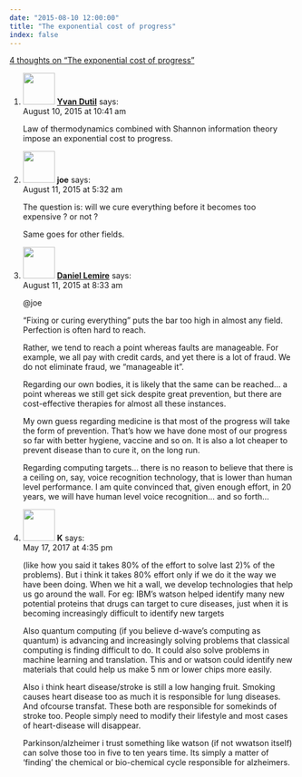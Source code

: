 ```yaml
---
date: "2015-08-10 12:00:00"
title: "The exponential cost of progress"
index: false
---
```


[4 thoughts on &ldquo;The exponential cost of progress&rdquo;](/lemire/blog/2015/08-10-the-exponential-cost-of-progress)

<ol class="comment-list">
<li id="comment-182108" class="comment even thread-even depth-1">
<div class="comment-author vcard">
<img alt src="https://secure.gravatar.com/avatar/6bec2d18112bc88dc8e0a571ef0cd86d?s=56&#038;d=mm&#038;r=g" srcset="https://secure.gravatar.com/avatar/6bec2d18112bc88dc8e0a571ef0cd86d?s=112&#038;d=mm&#038;r=g 2x" class="avatar avatar-56 photo" height="56" width="56" decoding="async" /> <b class="fn"><a href="http://voir.ca/yvan-dutil/" class="url" rel="ugc external nofollow">Yvan Dutil</a></b> <span class="says">says:</span> </div>
<div class="comment-metadata"><time datetime="2015-08-10T10:41:50+00:00">August 10, 2015 at 10:41 am</time></a> </div>
<div class="comment-content">
<p>Law of thermodynamics combined with Shannon information theory impose an exponential cost to progress.</p>
</div>
</li>
<li id="comment-182292" class="comment odd alt thread-odd thread-alt depth-1">
<div class="comment-author vcard">
<img alt src="https://secure.gravatar.com/avatar/429500a5a54600958c9c7ac032a37f66?s=56&#038;d=mm&#038;r=g" srcset="https://secure.gravatar.com/avatar/429500a5a54600958c9c7ac032a37f66?s=112&#038;d=mm&#038;r=g 2x" class="avatar avatar-56 photo" height="56" width="56" decoding="async" /> <b class="fn">joe</b> <span class="says">says:</span> </div>
<div class="comment-metadata"><time datetime="2015-08-11T05:32:59+00:00">August 11, 2015 at 5:32 am</time></a> </div>
<div class="comment-content">
<p>The question is: will we cure everything before it becomes too expensive ? or not ? </p>
<p>Same goes for other fields.</p>
</div>
</li>
<li id="comment-182310" class="comment byuser comment-author-lemire bypostauthor even thread-even depth-1">
<div class="comment-author vcard">
<img alt src="https://secure.gravatar.com/avatar/2ca999bef9535950f5b84281a4dab006?s=56&#038;d=mm&#038;r=g" srcset="https://secure.gravatar.com/avatar/2ca999bef9535950f5b84281a4dab006?s=112&#038;d=mm&#038;r=g 2x" class="avatar avatar-56 photo" height="56" width="56" loading="lazy" decoding="async" /> <b class="fn"><a href="https://lemire.me/en/" class="url" rel="ugc">Daniel Lemire</a></b> <span class="says">says:</span> </div>
<div class="comment-metadata"><time datetime="2015-08-11T08:33:58+00:00">August 11, 2015 at 8:33 am</time></a> </div>
<div class="comment-content">
<p>@joe</p>
<p>&ldquo;Fixing or curing everything&rdquo; puts the bar too high in almost any field. Perfection is often hard to reach.</p>
<p>Rather, we tend to reach a point whereas faults are manageable. For example, we all pay with credit cards, and yet there is a lot of fraud. We do not eliminate fraud, we &ldquo;manageable it&rdquo;.</p>
<p>Regarding our own bodies, it is likely that the same can be reached&#8230; a point whereas we still get sick despite great prevention, but there are cost-effective therapies for almost all these instances. </p>
<p>My own guess regarding medicine is that most of the progress will take the form of prevention. That&rsquo;s how we have done most of our progress so far with better hygiene, vaccine and so on. It is also a lot cheaper to prevent disease than to cure it, on the long run.</p>
<p>Regarding computing targets&#8230; there is no reason to believe that there is a ceiling on, say, voice recognition technology, that is lower than human level performance. I am quite convinced that, given enough effort, in 20 years, we will have human level voice recognition&#8230; and so forth&#8230;</p>
</div>
</li>
<li id="comment-279945" class="comment odd alt thread-odd thread-alt depth-1">
<div class="comment-author vcard">
<img alt src="https://secure.gravatar.com/avatar/2227f1bf0dcc05899eda71a09b5de63a?s=56&#038;d=mm&#038;r=g" srcset="https://secure.gravatar.com/avatar/2227f1bf0dcc05899eda71a09b5de63a?s=112&#038;d=mm&#038;r=g 2x" class="avatar avatar-56 photo" height="56" width="56" loading="lazy" decoding="async" /> <b class="fn">K</b> <span class="says">says:</span> </div>
<div class="comment-metadata"><time datetime="2017-05-17T16:35:43+00:00">May 17, 2017 at 4:35 pm</time></a> </div>
<div class="comment-content">
<p>(like how you said it takes 80% of the effort to solve last 2)% of the problems). But i think it takes 80% effort only if we do it the way we have been doing. When we hit a wall, we develop technologies that help us go around the wall. For eg: IBM&rsquo;s watson helped identify many new potential proteins that drugs can target to cure diseases, just when it is becoming increasingly difficult to identify new targets </p>
<p>Also quantum computing (if you believe d-wave&rsquo;s computing as quantum) is advancing and increasingly solving problems that classical computing is finding difficult to do. It could also solve problems in machine learning and translation. This and or watson could identify new materials that could help us make 5 nm or lower chips more easily.</p>
<p>Also i think heart disease/stroke is still a low hanging fruit. Smoking causes heart disease too as much it is responsible for lung diseases. And ofcourse transfat. These both are responsible for somekinds of stroke too. People simply need to modify their lifestyle and most cases of heart-disease will disappear. </p>
<p>Parkinson/alzheimer i trust something like watson (if not wwatson itself) can solve those too in five to ten years time. Its simply a matter of &lsquo;finding&rsquo; the chemical or bio-chemical cycle responsible for alzheimers.</p>
</div>
</li>
</ol>
